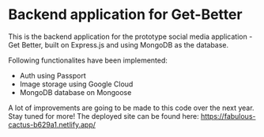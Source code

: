 # Backend application for Get-Better

This is the backend application for the prototype social media application - Get Better, built on Express.js and using MongoDB as the database.

Following functionalites have been implemented:
- Auth using Passport
- Image storage using Google Cloud
- MongoDB database on Mongoose

A lot of improvements are going to be made to this code over the next year.
Stay tuned for more!
The deployed site can be found here: https://fabulous-cactus-b629a1.netlify.app/
